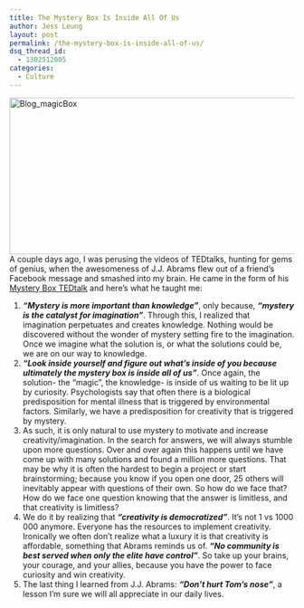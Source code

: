 ```yaml
---
title: The Mystery Box Is Inside All Of Us
author: Jess Leung
layout: post
permalink: /the-mystery-box-is-inside-all-of-us/
dsq_thread_id:
  - 1302512005
categories:
  - Culture
---
```

[<img class="alignnone size-medium wp-image-10974" alt="Blog_magicBox" src="http://hypenotic.com/wordpress/wp-content/uploads/2013/05/Blog_magicBox-580x277.jpg" width="580" height="277" />][1]  
A couple days ago, I was perusing the videos of TEDtalks, hunting for gems of genius, when the awesomeness of J.J. Abrams flew out of a friend&#8217;s Facebook message and smashed into my brain. He came in the form of his [Mystery Box TEDtalk][2] and here&#8217;s what he taught me:

1.  ***&#8220;Mystery is more important than knowledge&#8221;***, only because, ***&#8220;mystery is the catalyst for imagination&#8221;***. Through this, I realized that imagination perpetuates and creates knowledge. Nothing would be discovered without the wonder of mystery setting fire to the imagination. Once we imagine what the solution is, or what the solutions could be, we are on our way to knowledge.
2.  ***&#8220;Look inside yourself and figure out what&#8217;s inside of you because ultimately the mystery box is inside all of us&#8221;***. Once again, the solution- the &#8220;magic&#8221;, the knowledge- is inside of us waiting to be lit up by curiosity. Psychologists say that often there is a biological predisposition for mental illness that is triggered by environmental factors. Similarly, we have a predisposition for creativity that is triggered by mystery.
3.  As such, it is only natural to use mystery to motivate and increase creativity/imagination. In the search for answers, we will always stumble upon more questions. Over and over again this happens until we have come up with many solutions and found a million more questions. That may be why it is often the hardest to begin a project or start brainstorming; because you know if you open one door, 25 others will inevitably appear with questions of their own. So how do we face that? How do we face one question knowing that the answer is limitless, and that creativity is limitless?
4.  We do it by realizing that ***&#8220;creativity is democratized&#8221;***. It&#8217;s not 1 vs 1000 000 anymore. Everyone has the resources to implement creativity. Ironically we often don&#8217;t realize what a luxury it is that creativity is affordable, something that Abrams reminds us of. ***&#8220;No community is best served when only the elite have control&#8221;***. So take up your brains, your courage, and your allies, because you have the power to face curiosity and win creativity.
5.  The last thing I learned from J.J. Abrams: ***&#8220;Don&#8217;t hurt Tom&#8217;s nose&#8221;***, a lesson I&#8217;m sure we will all appreciate in our daily lives.

 [1]: http://hypenotic.com/wordpress/wp-content/uploads/2013/05/Blog_magicBox.jpg
 [2]: http://www.youtube.com/watch?v=vpjVgF5JDq8